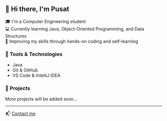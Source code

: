 ## 👋 Hi there, I'm Pusat

🎓 I'm a Computer Engineering student  
💻 Currently learning Java, Object-Oriented Programming, and Data Structures  
🚀 Improving my skills through hands-on coding and self-learning

### 🧰 Tools & Technologies
- Java
- Git & GitHub
- VS Code & IntelliJ IDEA

### 📂 Projects
More projects will be added soon...

---

📬 [Contact me](mailto:mehmetpusat.ozturk@agu.edu.tr)



<!--
**pusatozturk/pusatozturk** is a ✨ _special_ ✨ repository because its `README.md` (this file) appears on your GitHub profile.

Here are some ideas to get you started:

- 🔭 I’m currently working on ...
- 🌱 I’m currently learning ...
- 👯 I’m looking to collaborate on ...
- 🤔 I’m looking for help with ...
- 💬 Ask me about ...
- 📫 How to reach me: ...
- 😄 Pronouns: ...
- ⚡ Fun fact: ...
-->
